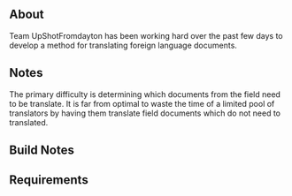 <h2>About</h2>
Team UpShotFromdayton has been working hard over the past few days to develop a method for translating foreign language documents.
<h2>Notes</h2>
The primary difficulty is determining which documents from the field need to be translate. It is far from optimal to waste the time of a limited pool of translators by having them translate field documents which do not need to translated. 
<h2>Build Notes</h2>

<h2>Requirements</h2>
